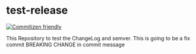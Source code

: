 # test-release

[![Commitizen friendly](https://img.shields.io/badge/commitizen-friendly-brightgreen.svg)](http://commitizen.github.io/cz-cli/)

This Repository to test the ChangeLog and semver.
This is going to be a fix commit
BREAKING CHANGE in commit message


